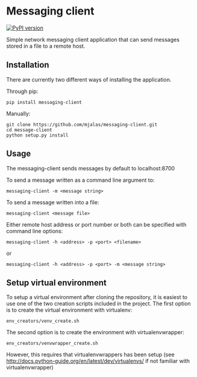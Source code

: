 # Messaging client
[![PyPI version](https://badge.fury.io/py/messaging-client.svg)](https://badge.fury.io/py/messaging-client)

Simple network messaging client application that can send messages stored in a file to a remote host.

## Installation

There are currently two different ways of installing the application.

Through pip:
```
pip install messaging-client
```

Manually:
```
git clone https://github.com/mjalas/messaging-client.git
cd message-client
python setup.py install
```

## Usage

The messaging-client sends messages by default to localhost:8700

To send a message written as a command line argument to:
```
messaging-client -m <message string>
```

To send a message written into a file:
```
messaging-client <message file>
```

Either remote host address or port number or both can be specified with command line options:

```
messaging-client -h <address> -p <port> <filename>
```
or
```
messaging-client -h <address> -p <port> -m <message string>
```

## Setup virtual environment

To setup a virtual environment after cloning the repository, it is easiest to use one of the two creation scripts included in the project. The first option is to create the virtual environment with virtualenv:

```
env_creators/venv_create.sh
```

The second option is to create the environment with virtualenvwrapper:

```
env_creators/venvwrapper_create.sh
```

However, this requires that virtualenvwrappers has been setup (see http://docs.python-guide.org/en/latest/dev/virtualenvs/ if not familiar with virtualenvwrapper)